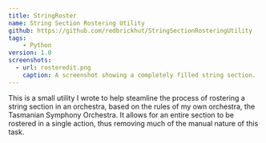 ```yaml
---
title: StringRoster
name: String Section Rostering Utility
github: https://github.com/redbrickhut/StringSectionRosteringUtility
tags:
    - Python
version: 1.0
screenshots:
  - url: rosteredit.png
    caption: A screenshot showing a completely filled string section.
---
```


This is a small utility I wrote to help steamline the process of rostering a string section in an orchestra, based on the rules of my own orchestra, the Tasmanian Symphony Orchestra. It allows for an entire section to be rostered in a single action, thus removing much of the manual nature of this task.